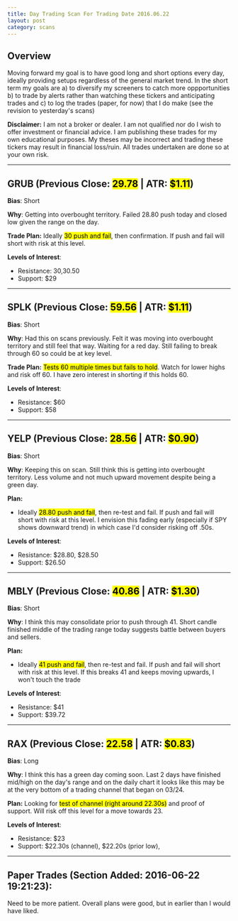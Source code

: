 ```yaml
---
title: Day Trading Scan For Trading Date 2016.06.22
layout: post
category: scans
---
```


Overview
--- 
Moving forward my goal is to have good long and short options every day, ideally providing setups regardless of the general market trend. In the short term my goals are a) to diversify my screeners to catch more oppportunities b) to trade by alerts rather than watching these tickers and anticipating trades and c) to log the trades (paper, for now) that I do make (see the revision to yesterday's scans)

**Disclaimer:** I am not a broker or dealer. I am not qualified nor do I wish to offer investment or financial advice. I am publishing these trades for my own educational purposes. My theses may be incorrect and trading these tickers may result in financial loss/ruin. All trades undertaken are done so at your own risk.

***

GRUB (Previous Close: <mark>29.78</mark> | ATR: <mark>$1.11</mark>)
---
**Bias**: Short

**Why**: Getting into overbought territory. Failed 28.80 push today and closed low given the range on the day.

**Trade Plan:** Ideally <mark>30 push and fail</mark>, then confirmation. If push and fail will short with risk at this level. 

**Levels of Interest**:

* Resistance: $30,$30.50
* Support: $29

***

SPLK (Previous Close: <mark>59.56</mark> | ATR: <mark>$1.11</mark>)
---
**Bias**: Short

**Why**: Had this on scans previously. Felt it was moving into overbought territory and still feel that way. Waiting for a red day. Still failing to break through 60 so could be at key level.

**Trade Plan:** <mark>Tests 60 multiple times but fails to hold</mark>. Watch for lower highs and risk off 60. I have zero interest in shorting if this holds 60.


**Levels of Interest**:

* Resistance: $60
* Support: $58

***

YELP (Previous Close: <mark>28.56</mark> | ATR: <mark>$0.90</mark>)
---
**Bias**: Short

**Why**: Keeping this on scan. Still think this is getting into overbought territory. Less volume and not much upward movement despite being a green day.

**Plan:**

* Ideally <mark>28.80 push and fail</mark>, then re-test and fail. If push and fail will short with risk at this level. I envision this fading early (especially if SPY shows downward trend) in which case I'd consider risking off .50s.

**Levels of Interest**:

* Resistance: $28.80, $28.50
* Support: $26.50

***

MBLY (Previous Close: <mark>40.86</mark> | ATR: <mark>$1.30</mark>)
---
**Bias**: Short

**Why**: I think this may consolidate prior to push through 41. Short candle finished middle of the trading range today suggests battle between buyers and sellers.

**Plan:**

* Ideally <mark>41 push and fail</mark>, then re-test and fail. If push and fail will short with risk at this level. If this breaks 41 and keeps moving upwards, I won't touch the trade

**Levels of Interest**:

* Resistance: $41
* Support: $39.72

***

RAX (Previous Close: <mark>22.58</mark> | ATR: <mark>$0.83</mark>)
---
**Bias**: Long

**Why**: I think this has a green day coming soon. Last 2 days have finished mid/high on the day's range and on the daily chart it looks like this may be at the very bottom of a trading channel that began on 03/24.

**Plan:**
Looking for <mark>test of channel (right around 22.30s)</mark> and proof of support. Will risk off this level for a move towards 23.

**Levels of Interest**:

* Resistance: $23
* Support: $22.30s (channel), $22.20s (prior low), 


***

Paper Trades (Section Added: 2016-06-22 19:21:23):
---
Need to be more patient. Overall plans were good, but in earlier than I would have liked.

<div style="height:500px; width:100%">
<div style="float:left; margin-right:100px;">
<script src='https://www.tradervue.com/sharedt.js?id=4671375&width=600'></script>
</div>
</div>
